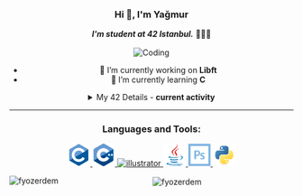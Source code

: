 
<div align="center">

### Hi 👋, I'm Yağmur

***I'm student at 42 Istanbul.*** 👩🏻‍💻
  
<img align="center" alt="Coding" width="500" src="https://media.tenor.com/3bTxZ4HdrysAAAAC/pixels-neon.gif">

<div align="center">  

* 🔭 I’m currently working on **Libft**
* 🌱 I’m currently learning **C** 


  
<details>
  <summary> My 42 Details - <b>current activity</b> </summary>


[![fozerdem's 42 stats](https://badge.mediaplus.ma/darkblue/fozerdem?1337Badge=off&UM6P=off)](https://github.com/oakoudad/badge42)

</details>

-----------------------------
<h3 align="center">Languages and Tools:</h3>
<p align="center"> <a href="https://www.cprogramming.com/" target="_blank" rel="noreferrer"> <img src="https://raw.githubusercontent.com/devicons/devicon/master/icons/c/c-original.svg" alt="c" width="40" height="40"/> </a> <a href="https://www.w3schools.com/cpp/" target="_blank" rel="noreferrer"> <img src="https://raw.githubusercontent.com/devicons/devicon/master/icons/cplusplus/cplusplus-original.svg" alt="cplusplus" width="40" height="40"/> </a> <a href="https://www.adobe.com/in/products/illustrator.html" target="_blank" rel="noreferrer"> <img src="https://www.vectorlogo.zone/logos/adobe_illustrator/adobe_illustrator-icon.svg" alt="illustrator" width="40" height="40"/> </a> <a href="https://www.java.com" target="_blank" rel="noreferrer"> <img src="https://raw.githubusercontent.com/devicons/devicon/master/icons/java/java-original.svg" alt="java" width="40" height="40"/> </a> <a href="https://www.photoshop.com/en" target="_blank" rel="noreferrer"> <img src="https://raw.githubusercontent.com/devicons/devicon/master/icons/photoshop/photoshop-line.svg" alt="photoshop" width="40" height="40"/> </a> <a href="https://www.python.org" target="_blank" rel="noreferrer"> <img src="https://raw.githubusercontent.com/devicons/devicon/master/icons/python/python-original.svg" alt="python" width="40" height="40"/> </a> </p>

<p><img align="left" src="https://github-readme-stats.vercel.app/api/top-langs?username=fyozerdem&show_icons=true&locale=en&layout=compact" alt="fyozerdem" /></p>
<p>&nbsp;<img align="center" src="https://github-readme-stats.vercel.app/api?username=fyozerdem&show_icons=true&locale=en" alt="fyozerdem" /></p>


